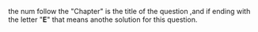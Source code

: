 the num follow the "Chapter" is the title of the question ,and if ending with the letter "**E**" 
that means anothe solution for this question.
